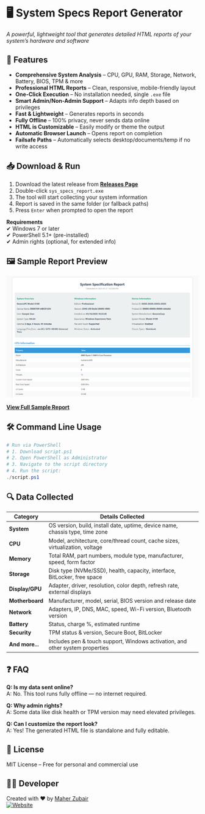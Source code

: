 # 🖥️ System Specs Report Generator

_A powerful, lightweight tool that generates detailed HTML reports of your system’s hardware and software_

## 🌟 Features

- **Comprehensive System Analysis** – CPU, GPU, RAM, Storage, Network, Battery, BIOS, TPM & more
- **Professional HTML Reports** – Clean, responsive, mobile-friendly layout
- **One-Click Execution** – No installation needed, single `.exe` file
- **Smart Admin/Non-Admin Support** – Adapts info depth based on privileges
- **Fast & Lightweight** – Generates reports in seconds
- **Fully Offline** – 100% privacy, never sends data online
- **HTML is Customizable** – Easily modify or theme the output
- **Automatic Browser Launch** – Opens report on completion
- **Failsafe Paths** – Automatically selects desktop/documents/temp if no write access

## 📥 Download & Run

1. Download the latest release from **[Releases Page](https://github.com/maher-xubair/sys_specs_report/releases)**
2. Double-click `sys_specs_report.exe`
3. The tool will start collecting your system information
4. Report is saved in the same folder (or fallback paths)
5. Press `Enter` when prompted to open the report

**Requirements** <br>
✔ Windows 7 or later <br>
✔ PowerShell 5.1+ (pre-installed) <br>
✔ Admin rights (optional, for extended info)

## 🖼️ Sample Report Preview

[![Report Preview](https://raw.githubusercontent.com/maher-xubair/sys_specs_report/main/demo.png)](https://htmlpreview.github.io/?https://raw.githubusercontent.com/maher-xubair/sys_specs_report/main/demo.html)

**[View Full Sample Report](https://htmlpreview.github.io/?https://raw.githubusercontent.com/maher-xubair/sys_specs_report/main/demo.html)**

## 🛠️ Command Line Usage

```powershell
# Run via PowerShell
# 1. Download script.ps1
# 2. Open PowerShell as Administrator
# 3. Navigate to the script directory
# 4. Run the script:
./script.ps1
```

## 🔍 Data Collected

| Category        | Details Collected                                                             |
| --------------- | ----------------------------------------------------------------------------- |
| **System**      | OS version, build, install date, uptime, device name, chassis type, time zone |
| **CPU**         | Model, architecture, core/thread count, cache sizes, virtualization, voltage  |
| **Memory**      | Total RAM, part numbers, module type, manufacturer, speed, form factor        |
| **Storage**     | Disk type (NVMe/SSD), health, capacity, interface, BitLocker, free space      |
| **Display/GPU** | Adapter, driver, resolution, color depth, refresh rate, external displays     |
| **Motherboard** | Manufacturer, model, serial, BIOS version and release date                    |
| **Network**     | Adapters, IP, DNS, MAC, speed, Wi-Fi version, Bluetooth version               |
| **Battery**     | Status, charge %, estimated runtime                                           |
| **Security**    | TPM status & version, Secure Boot, BitLocker                                  |
| **And more...** | Includes pen & touch support, Windows activation, and other system properties |

## ❓ FAQ

**Q: Is my data sent online?** <br>
A: No. This tool runs fully offline — no internet required.

**Q: Why admin rights?** <br>
A: Some data like disk health or TPM version may need elevated privileges.

**Q: Can I customize the report look?** <br>
A: Yes! The generated HTML file is standalone and fully editable.

## 📜 License

MIT License – Free for personal and commercial use

## 👨‍💻 Developer

Created with ❤️ by [Maher Zubair](https://maher-xubair.is-a.dev) <br>
[![Website](https://img.shields.io/badge/Visit-NexOracle-blue?style=flat-square)](https://nexoracle.com)
